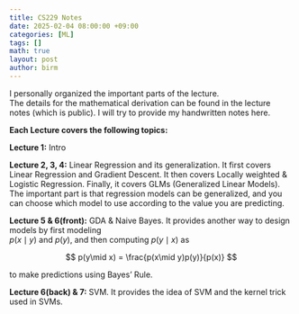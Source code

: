 ```yaml
---
title: CS229 Notes
date: 2025-02-04 08:00:00 +09:00
categories: [ML]
tags: []       
math: true
layout: post
author: birm
---
```


I personally organized the important parts of the lecture.    
The details for the mathematical derivation can be found in the lecture notes (which is public). I will try to provide my handwritten notes here.

**Each Lecture covers the following topics:**

**Lecture 1:** Intro

**Lecture 2, 3, 4:** Linear Regression and its generalization. It first covers Linear Regression and Gradient Descent. It then covers Locally weighted & Logistic Regression. Finally, it covers GLMs (Generalized Linear Models).  
The important part is that regression models can be generalized, and you can choose which model to use according to the value you are predicting.

**Lecture 5 & 6(front):** GDA & Naive Bayes. It provides another way to design models by first modeling  
$p(x\mid y)$ and $p(y)$,
and then computing $p(y\mid x)$ as

$$
p(y\mid x) = \frac{p(x\mid y)p(y)}{p(x)}
$$  

to make predictions using Bayes’ Rule.

**Lecture 6(back) & 7:** SVM. It provides the idea of SVM and the kernel trick used in SVMs.
